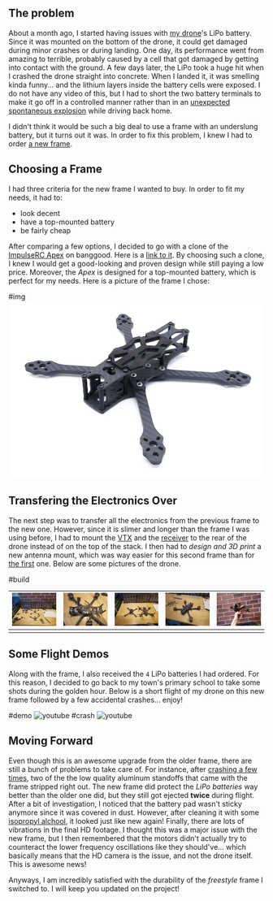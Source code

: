 ## The problem

About a month ago, I started having issues with [my drone](../FPV-Drone-HD-Footage/)'s LiPo battery. Since it was mounted on the bottom of the drone, it could get damaged during minor crashes or during landing. One day, its performance went from amazing to terrible, probably caused by a cell that got damaged by getting into contact with the ground. A few days later, the LiPo took a huge hit when I crashed the drone straight into concrete. When I landed it, it was smelling kinda funny... and the lithium layers inside the battery cells were exposed. I do not have any video of this, but I had to short the two battery terminals to make it go off in a controlled manner rather than in an [unexpected spontaneous explosion](https://www.youtube.com/watch?v=hg3r2erRrfw) while driving back home.

I didn't think it would be such a big deal to use a frame with an underslung battery, but it turns out it was. In order to fix this problem, I knew I had to order [a new frame](https://www.banggood.com/STEELE-5-220mm-Wheelbase-5mm-Arm-Thickness-Carbon-Fiber-X-Type-5-Inch-Freestyle-Frame-Kit-Support-Caddx-Vista-HD-System-for-RC-Drone-FPV-Racing-p-1720420.html?cur_warehouse=CN&rmmds=search).

## Choosing a Frame

I had three criteria for the new frame I wanted to buy. In order to fit my needs, it had to:

- look decent
- have a top-mounted battery
- be fairly cheap

After comparing a few options, I decided to go with a clone of the [ImpulseRC Apex](https://impulserc.com/collections/apex/products/apex-fpv-frame) on banggood. Here is a [link to it](https://www.banggood.com/STEELE-5-220mm-Wheelbase-5mm-Arm-Thickness-Carbon-Fiber-X-Type-5-Inch-Freestyle-Frame-Kit-Support-Caddx-Vista-HD-System-for-RC-Drone-FPV-Racing-p-1720420.html?cur_warehouse=CN&rmmds=search). By choosing such a clone, I knew I would get a good-looking and proven design while still paying a low price. Moreover, the _Apex_ is designed for a top-mounted battery, which is perfect for my needs. Here is a picture of the frame I chose:

#img
![apex frame clone from banggood](./apex-clone.png)

## Transfering the Electronics Over

The next step was to transfer all the electronics from the previous frame to the new one. However, since it is slimer and longer than the frame I was using before, I had to mount the [VTX](https://www.banggood.com/Eachine-TX805-5_8G-40CH-25-or-200-or-600-or-800mW-FPV-Transmitter-TX-LED-Display-Support-OSD-or-Pitmode-or-Smart-Audio-p-1333984.html?rmmds=search&ID=512671&cur_warehouse=USA) and the [receiver](https://www.banggood.com/1_7g-Fli1414CH-Mini-Receiver-Compatible-Flysky-AFHDS-2A-w-RSSI-Output-for-FS-i6-FS-i10-Turnigy-I6S-p-1302715.html?akmClientCountry=CA&rmmds=cart_middle_products&cur_warehouse=CN) to the rear of the drone instead of on the top of the stack. I then had to _design and 3D print_ a new antenna mount, which was way easier for this second frame than for [the first](../5-inch-Drone-Build/) one. Below are some pictures of the drone.

#build

| ![electronics outside of frame](IMG_20210517_172605_7.min.jpg) | ![electronics inside new frame](IMG_20210517_183522_1.min.jpg) | ![comparaison between old frame and new frame](IMG_20210517_192527_2.min.jpg) | ![close-up of drone in new frame](IMG_20210517_185134_7.min.jpg) | ![drone in new frame with caddx orca](IMG_20210519_100658_7.min.jpg) |
| -------------------------------------------------------------- | -------------------------------------------------------------- | ----------------------------------------------------------------------------- | ---------------------------------------------------------------- | -------------------------------------------------------------------- |
|                                                                |                                                                |                                                                               |                                                                  |                                                                      |

## Some Flight Demos

Along with the frame, I also received the `4` LiPo batteries I had ordered. For this reason, I decided to go back to my town's primary school to take some shots during the golden hour. Below is a short flight of my drone on this new frame followed by a few accidental crashes... enjoy!

#demo
![youtube](https://youtube.com/embed/B63fg_lCqNA)
#crash
![youtube](https://youtube.com/embed/oxRzuhUiJCs)

## Moving Forward

Even though this is an awesome upgrade from the older frame, there are still a bunch of problems to take care of. For instance, after [crashing a few times](https://youtu.be/oxRzuhUiJCs), two of the the low quality aluminum standoffs that came with the frame stripped right out. The new frame did protect the _LiPo batteries_ way better than the older one did, but they still got ejected **twice** during flight. After a bit of investigation, I noticed that the battery pad wasn't sticky anymore since it was covered in dust. However, after cleaning it with some [isopropyl alchool](https://en.wikipedia.org/wiki/Isopropyl_alcohol), it looked just like new again! Finally, there are lots of vibrations in the final HD footage. I thought this was a major issue with the new frame, but I then remembered that the motors didn't actually try to counteract the lower frequency oscillations like they should've... which basically means that the HD camera is the issue, and not the drone itself. This is awesome news!

Anyways, I am incredibly satisfied with the durability of the _freestyle_ frame I switched to. I will keep you updated on the project!
